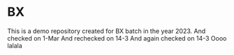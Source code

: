 # BX
This is a demo repository created for BX batch in the year 2023.
And checked on 1-Mar
And rechecked on 14-3
And again checked on 14-3
Oooo lalala
